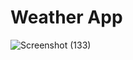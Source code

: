<h1>Weather App</h1>

![Screenshot (133)](https://github.com/biki08089/weather-app/assets/123112453/3ea46d94-22e3-4a49-89f8-64ca49d13009)
